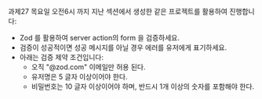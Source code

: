 과제27 목요일 오전6시 까지
지난 섹션에서 생성한 같은 프로젝트를 활용하여 진행합니다:

- Zod 를 활용하여 server action의 form 을 검증하세요.
- 검증이 성공적이면 성공 메시지를 아닐 경우 에러를 유저에게 표기하세요.
- 아래는 검증 제약 조건입니다:
  - 오직 "@zod.com" 이메일만 허용 된다.
  - 유저명은 5 글자 이상이어야 한다.
  - 비밀번호는 10 글자 이상이어야 하며, 반드시 1개 이상의 숫자를 포함해야 한다.
